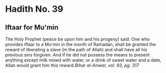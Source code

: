 Hadith No. 39
=============

Iftaar for Mu'min
-----------------

The Holy Prophet (peace be upon him and his progeny) said: One who
provides iftaar to a Mu'min in the month of Ramadan, shall be granted
the reward of liberating a slave (in the path of Allah) and shall have
all his previous sins forgiven. And if he did not possess the means to
present anything except milk mixed with water, or a drink of sweet water
and a date, Allah would grant him this reward.*Bihar al-Anwar, vol. 93,
pg. 317*


